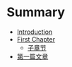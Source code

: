 # Summary

* [Introduction](README.md)
* [First Chapter](docs/chapter1.md)
  * [子章节](http://www.qq.com)
* [第一篇文章](di-yi-pian-wen-zhang.md)

